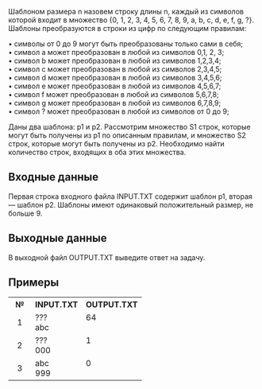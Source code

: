 <p class=text>
Шаблоном размера n назовем строку длины n, каждый из символов которой входит в множество {0, 1, 2, 3, 4, 5, 6, 7, 8, 9, a, b, c, d, e, f, g, ?}. Шаблоны преобразуются в строки из цифр по следующим правилам:
</p>
• символы от 0 до 9 могут быть преобразованы только сами в себя;<br>
• символ a может преобразован в любой из символов 0,1, 2, 3;<br>
• символ b может преобразован в любой из символов 1,2,3,4;<br>
• символ c может преобразован в любой из символов 2,3,4,5;<br>
• символ d может преобразован в любой из символов 3,4,5,6;<br>
• символ e может преобразован в любой из символов 4,5,6,7;<br>
• символ f может преобразован в любой из символов 5,6,7,8;<br>
• символ g может преобразован в любой из символов 6,7,8,9;<br>
• символ ? может преобразован в любой из символов от 0 до 9;<br>
<p class=text>
Даны два шаблона: p1 и p2. Рассмотрим множество S1 строк, которые могут быть получены из p1 по описанным правилам, и множество S2 строк, которые могут быть получены из p2. Необходимо найти количество строк, входящих в оба этих множества.
</p>

<h2>Входные данные</h2>
<p class=text>
Первая строка входного файла INPUT.TXT содержит шаблон p1, вторая — шаблон p2. Шаблоны имеют одинаковый положительный размер, не больше 9.
</p>

<h2>Выходные данные</h2>
<p class=text>
В выходной файл OUTPUT.TXT выведите ответ на задачу.
</p>

<h2>Примеры</h2>
<table class=main cellpadding=2 cellspacing=1>
<tr><th width=30>№</th><th>INPUT.TXT</th><th>OUTPUT.TXT</th></tr>
<tr class=white2><td align=center>1</td><td>???<br>abc</td><td valign=top>64</td></tr>
<tr class=white2><td align=center>2</td><td>???<br>000</td><td valign=top>1</td></tr>
<tr class=white2><td align=center>3</td><td>abc<br>999</td><td valign=top>0</td></tr>
</table>